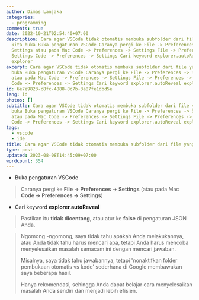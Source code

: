 ```yaml
---
author: Dimas Lanjaka
categories:
  - programming
comments: true
date: 2022-10-21T02:54:40+07:00
description: Cara agar VSCode tidak otomatis membuka subfolder dari file yang
  kita buka Buka pengaturan VSCode Caranya pergi ke File -> Preferences ->
  Settings atau pada Mac Code -> Preferences -> Settings File -> Preferences ->
  Settings Code -> Preferences -> Settings Cari keyword explorer.autoReveal
  explorer
excerpt: Cara agar VSCode tidak otomatis membuka subfolder dari file yang kita
  buka Buka pengaturan VSCode Caranya pergi ke File -> Preferences -> Settings
  atau pada Mac Code -> Preferences -> Settings File -> Preferences -> Settings
  Code -> Preferences -> Settings Cari keyword explorer.autoReveal explorer
id: 6e7e9823-c8fc-4888-8c7b-3a87fe1dbd5e
lang: id
photos: []
subtitle: Cara agar VSCode tidak otomatis membuka subfolder dari file yang kita
  buka Buka pengaturan VSCode Caranya pergi ke File -> Preferences -> Settings
  atau pada Mac Code -> Preferences -> Settings File -> Preferences -> Settings
  Code -> Preferences -> Settings Cari keyword explorer.autoReveal explorer
tags:
  - vscode
  - ide
title: Cara agar VSCode tidak otomatis membuka subfolder dari file yang kita buka
type: post
updated: 2023-08-08T14:45:09+07:00
wordcount: 354
---
```


- Buka pengaturan VSCode
> Caranya pergi ke **File -> Preferences -> Settings** (atau pada Mac **Code -> Preferences -> Settings**)

- Cari keyword **explorer.autoReveal**
> Pastikan itu **tidak dicentang**, atau atur ke **false** di pengaturan JSON Anda.

> Ngomong -ngomong, saya tidak tahu apakah Anda melakukannya, atau Anda tidak tahu harus mencari apa, 
> tetapi Anda harus mencoba menyelesaikan masalah semacam ini dengan mencari jawaban. 
> 
> Misalnya, saya tidak tahu jawabannya, tetapi 'nonaktifkan folder pembukaan otomatis vs kode' sederhana di Google membawakan saya beberapa hasil. 
> 
> Hanya rekomendasi, sehingga Anda dapat belajar cara menyelesaikan masalah Anda sendiri dan menjadi lebih efisien.

